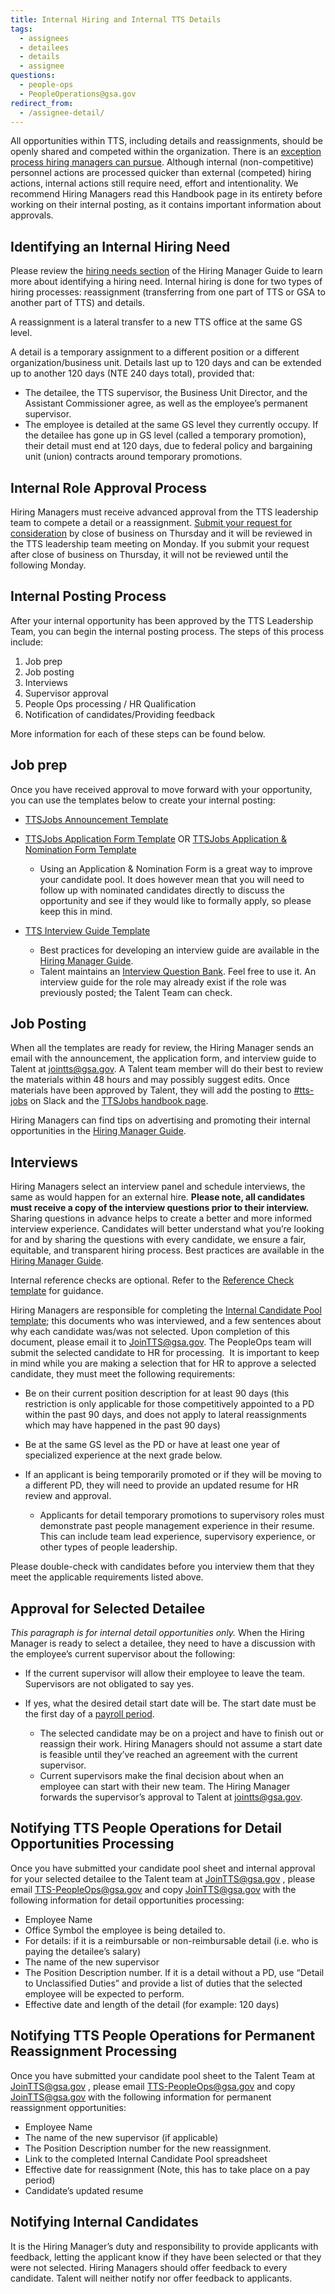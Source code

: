 ```yaml
---
title: Internal Hiring and Internal TTS Details
tags:
  - assignees
  - detailees
  - details
  - assignee
questions:
  - people-ops
  - PeopleOperations@gsa.gov
redirect_from:
  - /assignee-detail/
---
```


All opportunities within TTS, including details and reassignments, should be openly shared and competed within the organization. There is an [exception process hiring managers can pursue](https://docs.google.com/document/d/11PU1cjA7m55EiakrMh64wjvYGXj0SJKpB1ir2r2fa_8/edit#heading=h.s8r1ej1u91xe). Although internal (non-competitive) personnel actions are processed quicker than external (competed) hiring actions, internal actions still require need, effort and intentionality. We recommend Hiring Managers read this Handbook page in its entirety before working on their internal posting, as it contains important information about approvals.

## Identifying an Internal Hiring Need

Please review the [hiring needs section](https://docs.google.com/document/d/1HDZYwc8E5_WepNvj55sqa3gc3W1NkHpd_110mSyD6RQ/edit#bookmark=id.7wigkxq4jm1i) of the Hiring Manager Guide to learn more about identifying a hiring need.
Internal hiring is done for two types of hiring processes: reassignment (transferring from one part of TTS or GSA to another part of TTS) and details.

A reassignment is a lateral transfer to a new TTS office at the same GS level.

A detail is a temporary assignment to a different position or a different organization/business unit. Details last up to 120 days and can be extended up to another 120 days (NTE 240 days total), provided that:

- The detailee, the TTS supervisor, the Business Unit Director, and the Assistant Commissioner agree, as well as the employee’s permanent supervisor.
- The employee is detailed at the same GS level they currently occupy. If the detailee has gone up in GS level (called a temporary promotion), their detail must end at 120 days, due to federal policy and bargaining unit (union) contracts around temporary promotions.

## Internal Role Approval Process

Hiring Managers must receive advanced approval from the TTS leadership team to compete a detail or a reassignment. [Submit your request for consideration](https://forms.gle/6KtSQp8HkFhyR7KLA) by close of business on Thursday and it will be reviewed in the TTS leadership team meeting on Monday. If you submit your request after close of business on Thursday, it will not be reviewed until the following Monday.

## Internal Posting Process

After your internal opportunity has been approved by the TTS Leadership Team, you can begin the internal posting process. The steps of this process include:

1. Job prep
2. Job posting
3. Interviews
4. Supervisor approval
5. People Ops processing / HR Qualification
6. Notification of candidates/Providing feedback

More information for each of these steps can be found below.

## Job prep

Once you have received approval to move forward with your opportunity, you can use the templates below to create your internal posting:

- [TTSJobs Announcement Template](https://docs.google.com/document/d/1YIliZcF8dhqs4GzBAKYj5niqdgcN4tggTTDl3zeIOO8/edit)
- [TTSJobs Application Form Template](https://docs.google.com/forms/d/1OBVfR1KP6-O3kb2nSuCekz22SYnt_XzZX3eYJP1xVF0/edit) OR [TTSJobs Application & Nomination Form Template](https://docs.google.com/forms/d/1C8OVwj-yvuHicDwPbtFTLxPLn8zZA6WK6HC-0uIzHwk/edit)

  - Using an Application & Nomination Form is a great way to improve your candidate pool. It does however mean that you will need to follow up with nominated candidates directly to discuss the opportunity and see if they would like to formally apply, so please keep this in mind.

- [TTS Interview Guide Template](https://docs.google.com/document/d/1GCVgMUBS-Hi7STLdWO6Ci47LXbYCz85U2kpVA71AZLc/edit)

  - Best practices for developing an interview guide are available in the [Hiring Manager Guide](https://docs.google.com/document/d/1HDZYwc8E5_WepNvj55sqa3gc3W1NkHpd_110mSyD6RQ/edit#).
  - Talent maintains an [Interview Question Bank](https://docs.google.com/spreadsheets/d/17ZHgw-xCPgpnnmf_7zsfURcHMJR1OQRECZDV7MJxEw0/edit#gid=84788186). Feel free to use it. An interview guide for the role may already exist if the role was previously posted; the Talent Team can check.

## Job Posting

When all the templates are ready for review, the Hiring Manager sends an email with the announcement, the application form, and interview guide to Talent at jointts@gsa.gov. A Talent team member will do their best to review the materials within 48 hours and may possibly suggest edits. Once materials have been approved by Talent, they will add the posting to [\#tts-jobs](https://gsa-tts.slack.com/messages/tts-jobs/) on Slack and the [TTSJobs handbook page]({{site.baseurl}}/ttsjobs/).

Hiring Managers can find tips on advertising and promoting their internal opportunities in the [Hiring Manager Guide](https://docs.google.com/document/d/1HDZYwc8E5_WepNvj55sqa3gc3W1NkHpd_110mSyD6RQ/edit#bookmark=id.rmgryyopbn7r).

## Interviews

Hiring Managers select an interview panel and schedule interviews, the same as would happen for an external hire. **Please note, all candidates must receive a copy of the interview questions prior to their interview.** Sharing questions in advance helps to create a better and more informed interview experience. Candidates will better understand what you’re looking for and by sharing the questions with every candidate, we ensure a fair, equitable, and transparent hiring process. Best practices are available in the [Hiring Manager Guide](https://docs.google.com/document/d/1HDZYwc8E5_WepNvj55sqa3gc3W1NkHpd_110mSyD6RQ/edit).

Internal reference checks are optional. Refer to the [Reference Check template](https://docs.google.com/document/d/1QL6711NSv3nsIlN_3Rc7DFk8Apubyy8ugQHAAEWRWgc/edit) for guidance.

Hiring Managers are responsible for completing the [Internal Candidate Pool template](https://docs.google.com/spreadsheets/d/1EN3iLUmmDQ4iX5k-AsDsUPUd_igrEy3BEtlIs5KM59w/edit); this documents who was interviewed, and a few sentences about why each candidate was/was not selected. Upon completion of this document, please email it to [JoinTTS@gsa.gov](mailto:JoinTTS@gsa.gov). The PeopleOps team will submit the selected candidate to HR for processing.  It is important to keep in mind while you are making a selection that for HR to approve a selected candidate, they must meet the following requirements:

- Be on their current position description for at least 90 days (this restriction is only applicable for those competitively appointed to a PD within the past 90 days, and does not apply to lateral reassignments which may have happened in the past 90 days)
- Be at the same GS level as the PD or have at least one year of specialized experience at the next grade below.
- If an applicant is being temporarily promoted or if they will be moving to a different PD, they will need to provide an updated resume for HR review and approval.

  - Applicants for detail temporary promotions to supervisory roles must demonstrate past people management experience in their resume. This can include team lead experience, supervisory experience, or other types of people leadership.

Please double-check with candidates before you interview them that they meet the applicable requirements listed above.

## Approval for Selected Detailee

_This paragraph is for internal detail opportunities only._ When the Hiring Manager is ready to select a detailee, they need to have a discussion with the employee’s current supervisor about the following:

- If the current supervisor will allow their employee to leave the team. Supervisors are not obligated to say yes.
- If yes, what the desired detail start date will be. The start date must be the first day of a [payroll period](https://www.gsa.gov/buying-selling/purchasing-programs/shared-services/payroll-shared-services/payroll-calendars).

  - The selected candidate may be on a project and have to finish out or reassign their work. Hiring Managers should not assume a start date is feasible until they’ve reached an agreement with the current supervisor.
  - Current supervisors make the final decision about when an employee can start with their new team.
    The Hiring Manager forwards the supervisor’s approval to Talent at [jointts@gsa.gov](mailto:jointts@gsa.gov).

## Notifying TTS People Operations for Detail Opportunities Processing

Once you have submitted your candidate pool sheet and internal approval for your selected detailee to the Talent team at [JoinTTS@gsa.gov](mailto:JoinTTS@gsa.gov) , please email [TTS-PeopleOps@gsa.gov](mailto:TTS-PeopleOps@gsa.gov) and copy [JoinTTS@gsa.gov](mailto:JoinTTS@gsa.gov) with the following information for detail opportunities processing:

- Employee Name
- Office Symbol the employee is being detailed to.
- For details: if it is a reimbursable or non-reimbursable detail (i.e. who is paying the detailee’s salary)
- The name of the new supervisor
- The Position Description number. If it is a detail without a PD, use “Detail to Unclassified Duties” and provide a list of duties that the selected employee will be expected to perform.
- Effective date and length of the detail (for example: 120 days)

## Notifying TTS People Operations for Permanent Reassignment Processing

Once you have submitted your candidate pool sheet to the Talent Team at [JoinTTS@gsa.gov](mailto:JoinTTS@gsa.gov) , please email [TTS-PeopleOps@gsa.gov](mailto:TTS-PeopleOps@gsa.gov) and copy [JoinTTS@gsa.gov](mailto:JoinTTS@gsa.gov) with the following information for permanent reassignment opportunities:

- Employee Name
- The name of the new supervisor (if applicable)
- The Position Description number for the new reassignment.
- Link to the completed Internal Candidate Pool spreadsheet
- Effective date for reassignment (Note, this has to take place on a pay period)
- Candidate’s updated resume

## Notifying Internal Candidates

It is the Hiring Manager’s duty and responsibility to provide applicants with feedback, letting the applicant know if they have been selected or that they were not selected. Hiring Managers should offer feedback to every candidate. Talent will neither notify nor offer feedback to applicants.
